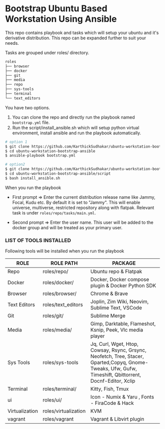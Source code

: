 # Bootstrap Ubuntu Based Workstation Using Ansible 

This repo contains playbook and tasks which will setup your ubuntu and it's derivative distribution. This repo can be expanded further to suit your needs.

Tasks are grouped under roles/ directory.

```sh
roles
├── browser
├── docker
├── git
├── media
├── repo
├── sys-tools
├── terminal
└── text_editors
```

You have two options.

1. You can clone the repo and directly run the playbook named `bootstrap.yml` file. 
2. Run the script/install_ansible.sh which will setup python virtual environment, install ansible and run the playbook automatically.

```sh
# option 1
$ git clone https://github.com/KarthickSudhakar/ubuntu-workstation-bootstrap-ansible.git
$ cd ubuntu-workstation-bootstrap-ansible
$ ansible-playbook bootstrap.yml

# option2
$ git clone https://github.com/KarthickSudhakar/ubuntu-workstation-bootstrap-ansible.git
$ cd ubuntu-workstation-bootstrap-ansible/script
$ bash install_ansible.sh
```

When you run the playbook 

- First prompt => Enter the current distribution release name like Jammy, Focal, Kudu etc. By default it is set to "Jammy". This will enable universe, multiverse, restricted repository along with flatpak. Relevant task is under `roles/repo/tasks/main.yml`.

- Second prompt => Enter the user name. This user will be added to the docker group and will be treated as your primary user.

### LIST OF TOOLS INSTALLED 

Following tools will be installed when you run the playbook

|ROLE | ROLE PATH  | PACKAGE  |
|-----|------------|----------|
|Repo | roles/repo/|Ubuntu repo & Flatpak |
|Docker|roles/docker/|Docker, Docker compose plugin & Docker Python SDK |
|Browser|roles/browser/|Chrome & Brave |
|Text Editors|roles/text_editors|Joplin, Zim Wiki, Neovim, Sublime Text, VSCode|
|Git | roles/git/ | Sublime Merge |
|Media| roles/media/ | Gimp, Darktable, Flameshot, Ksnip, Peek, Vlc media player|
|Sys Tools| roles/sys-tools| Jq, Curl, Wget, Htop, Cowsay, Rsync, Grsync, Neofetch, Tree, Stacer, Gparted,Copyq, Gnome-Tweaks, Ufw, Gufw, Timeshift, Qbittorrent, Docnf-Editor, Xclip|
|Terminal| roles/terminal/ | Kitty, Fish, Tmux |
|ui | roles/ui/ | Icon - Numix & Yaru , Fonts - FiraCode & Hack |
|Virtualization| roles/virtualization | KVM |
|vagrant| roles/vagrant | Vagrant & Libvirt plugin |


